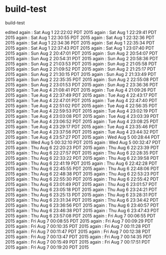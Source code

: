 # build-test
build-test

edited
again : Sat Aug  1 22:22:02 PDT 2015
again : Sat Aug  1 22:29:41 PDT 2015
again : Sat Aug  1 22:30:55 PDT 2015
again : Sat Aug  1 22:32:36 PDT 2015
again : Sat Aug  1 22:34:36 PDT 2015
again : Sat Aug  1 22:35:34 PDT 2015
again : Sat Aug  1 22:37:43 PDT 2015
again : Sat Aug  1 23:07:40 PDT 2015
again : Sun Aug  2 20:47:01 PDT 2015
again : Sun Aug  2 20:54:07 PDT 2015
again : Sun Aug  2 20:54:31 PDT 2015
again : Sun Aug  2 20:58:36 PDT 2015
again : Sun Aug  2 21:03:53 PDT 2015
again : Sun Aug  2 21:05:58 PDT 2015
again : Sun Aug  2 21:09:52 PDT 2015
again : Sun Aug  2 21:25:17 PDT 2015
again : Sun Aug  2 21:30:15 PDT 2015
again : Sun Aug  2 21:33:49 PDT 2015
again : Sun Aug  2 22:35:35 PDT 2015
again : Sun Aug  2 22:55:08 PDT 2015
again : Sun Aug  2 23:01:53 PDT 2015
again : Sun Aug  2 23:36:36 PDT 2015
again : Tue Aug  4 21:08:41 PDT 2015
again : Tue Aug  4 21:09:26 PDT 2015
again : Tue Aug  4 22:37:49 PDT 2015
again : Tue Aug  4 22:43:17 PDT 2015
again : Tue Aug  4 22:47:01 PDT 2015
again : Tue Aug  4 22:47:40 PDT 2015
again : Tue Aug  4 22:51:02 PDT 2015
again : Tue Aug  4 22:56:35 PDT 2015
again : Tue Aug  4 22:59:53 PDT 2015
again : Tue Aug  4 23:02:19 PDT 2015
again : Tue Aug  4 23:03:08 PDT 2015
again : Tue Aug  4 23:03:39 PDT 2015
again : Tue Aug  4 23:06:52 PDT 2015
again : Tue Aug  4 23:08:25 PDT 2015
again : Tue Aug  4 23:29:17 PDT 2015
again : Tue Aug  4 23:35:46 PDT 2015
again : Tue Aug  4 23:37:56 PDT 2015
again : Tue Aug  4 23:44:32 PDT 2015
again : Tue Aug  4 23:57:27 PDT 2015
again : Wed Aug  5 00:28:44 PDT 2015
again : Wed Aug  5 00:32:10 PDT 2015
again : Wed Aug  5 00:32:47 PDT 2015
again : Thu Aug  6 22:20:23 PDT 2015
again : Thu Aug  6 22:23:39 PDT 2015
again : Thu Aug  6 22:27:57 PDT 2015
again : Thu Aug  6 22:28:35 PDT 2015
again : Thu Aug  6 22:33:22 PDT 2015
again : Thu Aug  6 22:39:58 PDT 2015
again : Thu Aug  6 22:41:19 PDT 2015
again : Thu Aug  6 22:42:28 PDT 2015
again : Thu Aug  6 22:45:55 PDT 2015
again : Thu Aug  6 22:48:06 PDT 2015
again : Thu Aug  6 22:48:38 PDT 2015
again : Thu Aug  6 22:53:23 PDT 2015
again : Thu Aug  6 22:55:30 PDT 2015
again : Thu Aug  6 22:55:42 PDT 2015
again : Thu Aug  6 23:01:49 PDT 2015
again : Thu Aug  6 23:01:57 PDT 2015
again : Thu Aug  6 23:05:18 PDT 2015
again : Thu Aug  6 23:24:21 PDT 2015
again : Thu Aug  6 23:25:13 PDT 2015
again : Thu Aug  6 23:28:31 PDT 2015
again : Thu Aug  6 23:31:34 PDT 2015
again : Thu Aug  6 23:34:42 PDT 2015
again : Thu Aug  6 23:36:56 PDT 2015
again : Thu Aug  6 23:40:57 PDT 2015
again : Thu Aug  6 23:46:38 PDT 2015
again : Thu Aug  6 23:47:43 PDT 2015
again : Thu Aug  6 23:57:08 PDT 2015
again : Fri Aug  7 00:06:55 PDT 2015
again : Fri Aug  7 00:08:55 PDT 2015
again : Fri Aug  7 00:09:29 PDT 2015
again : Fri Aug  7 00:10:35 PDT 2015
again : Fri Aug  7 00:11:28 PDT 2015
again : Fri Aug  7 00:11:47 PDT 2015
again : Fri Aug  7 00:12:38 PDT 2015
again : Fri Aug  7 00:13:47 PDT 2015
again : Fri Aug  7 00:14:35 PDT 2015
again : Fri Aug  7 00:15:49 PDT 2015
again : Fri Aug  7 00:17:51 PDT 2015
again : Fri Aug  7 00:19:20 PDT 2015
